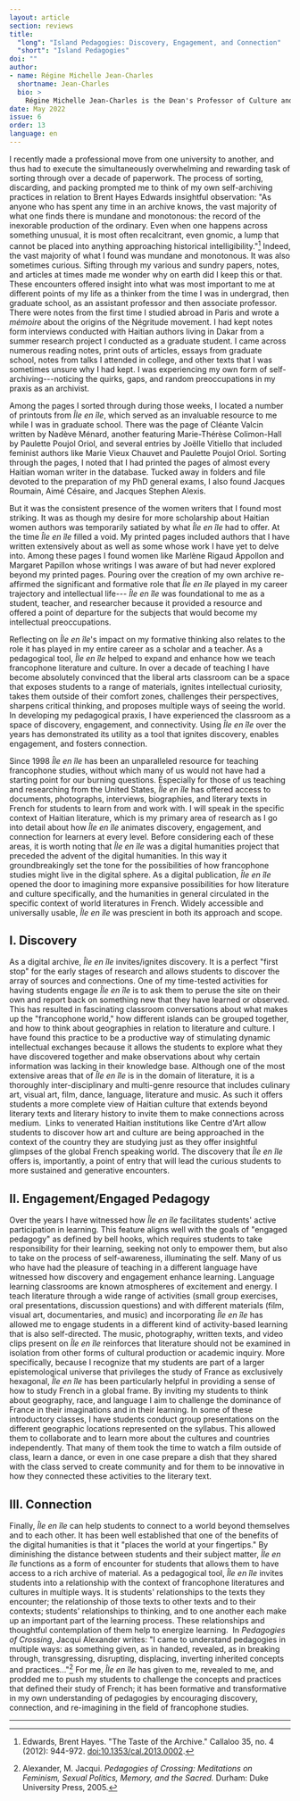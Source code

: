 ```yaml
---
layout: article
section: reviews
title: 
  "long": "Island Pedagogies: Discovery, Engagement, and Connection"
  "short": "Island Pedagogies"
doi: ""
author: 
- name: Régine Michelle Jean-Charles 
  shortname: Jean-Charles
  bio: >
    Régine Michelle Jean-Charles is the Dean's Professor of Culture and Social Justice as well as Director of Africana Studies at Northeastern University. She is a Black feminist scholar who works at the intersections of race, gender and justice. Jean-Charles is the author of *Conflict Bodies: The Politics of Rape Representation in the Francophone Imaginary* (Columbus: Ohio State University Press, 2014), *The Trumpet of Conscience Today* (New York: Orbis Press, 2021) and the forthcoming *Looking for Other Worlds: Black Feminism and Haitian Fiction* (UVA Press).
date: May 2022
issue: 6
order: 13
language: en
---
```


I recently made a professional move from one university to another, and thus had to execute the simultaneously overwhelming and rewarding task of sorting through over a decade of paperwork. The process of sorting, discarding, and packing prompted me to think of my own self-archiving practices in relation to Brent Hayes Edwards insightful observation: "As anyone who has spent any time in an archive knows, the vast majority of what one finds there is mundane and monotonous: the record of the inexorable production of the ordinary. Even when one happens across something unusual, it is most often recalcitrant, even gnomic, a lump that cannot be placed into anything approaching historical intelligibility."[^1] Indeed, the vast majority of what I found was mundane and monotonous. It was also sometimes curious. Sifting through my various and sundry papers, notes, and articles at times made me wonder why on earth did I keep this or that. These encounters offered insight into what was most important to me at different points of my life as a thinker from the time I was in undergrad, then graduate school, as an assistant professor and then associate professor. There were notes from the first time I studied abroad in Paris and wrote a *mémoire* about the origins of the Négritude movement. I had kept notes form interviews conducted with Haitian authors living in Dakar from a summer research project I conducted as a graduate student. I came across numerous reading notes, print outs of articles, essays from graduate school, notes from talks I attended in college, and other texts that I was sometimes unsure why I had kept. I was experiencing my own form of self-archiving---noticing the quirks, gaps, and random preoccupations in my praxis as an archivist.

Among the pages I sorted through during those weeks, I located a number of printouts from *Île en île*, which served as an invaluable resource to me while I was in graduate school. There was the page of Cléante Valcin written by Nadève Ménard, another featuring Marie-Thérèse Colimon-Hall by Paulette Poujol Oriol, and several entries by Joëlle Vitiello that included feminist authors like Marie Vieux Chauvet and Paulette Poujol Oriol. Sorting through the pages, I noted that I had printed the pages of almost every Haitian woman writer in the database. Tucked away in folders and file devoted to the preparation of my PhD general exams, I also found Jacques Roumain, Aimé Césaire, and Jacques Stephen Alexis.

But it was the consistent presence of the women writers that I found most striking. It was as though my desire for more scholarship about Haitian women authors was temporarily satiated by what *Île en île* had to offer. At the time *Île en île* filled a void. My printed pages included authors that I have written extensively about as well as some whose work I have yet to delve into. Among these pages I found women like Marlène Rigaud Appollon and Margaret Papillon whose writings I was aware of but had never explored beyond my printed pages. Pouring over the creation of my own archive re-affirmed the significant and formative role that *Île en île* played in my career trajectory and intellectual life--- *Île en île* was foundational to me as a student, teacher, and researcher because it provided a resource and offered a point of departure for the subjects that would become my intellectual preoccupations.

Reflecting on *Île en île*'s impact on my formative thinking also relates to the role it has played in my entire career as a scholar and a teacher. As a pedagogical tool, *Île en île* helped to expand and enhance how we teach francophone literature and culture. In over a decade of teaching I have become absolutely convinced that the liberal arts classroom can be a space that exposes students to a range of materials, ignites intellectual curiosity, takes them outside of their comfort zones, challenges their perspectives, sharpens critical thinking, and proposes multiple ways of seeing the world. In developing my pedagogical praxis, I have experienced the classroom as a space of discovery, engagement, and connectivity. Using *Île en île* over the years has demonstrated its utility as a tool that ignites discovery, enables engagement, and fosters connection.

Since 1998 *Île en île* has been an unparalleled resource for teaching francophone studies, without which many of us would not have had a starting point for our burning questions. Especially for those of us teaching and researching from the United States, *Île en île* has offered access to documents, photographs, interviews, biographies, and literary texts in French for students to learn from and work with. I will speak in the specific context of Haitian literature, which is my primary area of research as I go into detail about how *Île en île* animates discovery, engagement, and connection for learners at every level. Before considering each of these areas, it is worth noting that *Île en île* was a digital humanities project that preceded the advent of the digital humanities. In this way it groundbreakingly set the tone for the possibilities of how francophone studies might live in the digital sphere. As a digital publication, *Île en île* opened the door to imagining more expansive possibilities for how literature and culture specifically, and the humanities in general circulated in the specific context of world literatures in French. Widely accessible and universally usable, *Île en île* was prescient in both its approach and scope.

## I. Discovery

As a digital archive, *Île en île* invites/ignites discovery. It is a perfect "first stop" for the early stages of research and allows students to discover the array of sources and connections. One of my time-tested activities for having students engage *Île en île* is to ask them to peruse the site on their own and report back on something new that they have learned or observed. This has resulted in fascinating classroom conversations about what makes up the "francophone world," how different islands can be grouped together, and how to think about geographies in relation to literature and culture. I have found this practice to be a productive way of stimulating dynamic intellectual exchanges because it allows the students to explore what they have discovered together and make observations about why certain information was lacking in their knowledge base. Although one of the most extensive areas that of *Île en île* is in the domain of literature, it is a thoroughly inter-disciplinary and multi-genre resource that includes culinary art, visual art, film, dance, language, literature and music. As such it offers students a more complete view of Haitian culture that extends beyond literary texts and literary history to invite them to make connections across medium.  Links to venerated Haitian institutions like Centre d'Art allow students to discover how art and culture are being approached in the context of the country they are studying just as they offer insightful glimpses of the global French speaking world. The discovery that *Île en île* offers is, importantly, a point of entry that will lead the curious students to more sustained and generative encounters.

## II. Engagement/Engaged Pedagogy

Over the years I have witnessed how *Île en île* facilitates students' active participation in learning. This feature aligns well with the goals of "engaged pedagogy" as defined by bell hooks, which requires students to take responsibility for their learning, seeking not only to empower them, but also to take on the process of self-awareness, illuminating the self. Many of us who have had the pleasure of teaching in a different language have witnessed how discovery and engagement enhance learning. Language learning classrooms are known atmospheres of excitement and energy. I teach literature through a wide range of activities (small group exercises, oral presentations, discussion questions) and with different materials (film, visual art, documentaries, and music) and incorporating *Île en île* has allowed me to engage students in a different kind of activity-based learning that is also self-directed. The music, photography, written texts, and video clips present on *Île en île* reinforces that literature should not be examined in isolation from other forms of cultural production or academic inquiry. More specifically, because I recognize that my students are part of a larger epistemological universe that privileges the study of France as exclusively hexagonal, *Île en île* has been particularly helpful in providing a sense of how to study French in a global frame. By inviting my students to think about geography, race, and language I aim to challenge the dominance of France in their imaginations and in their learning. In some of these introductory classes, I have students conduct group presentations on the different geographic locations represented on the syllabus. This allowed them to collaborate and to learn more about the cultures and countries independently. That many of them took the time to watch a film outside of class, learn a dance, or even in one case prepare a dish that they shared with the class served to create community and for them to be innovative in how they connected these activities to the literary text.

## III. Connection

Finally, *Île en île* can help students to connect to a world beyond themselves and to each other. It has been well established that one of the benefits of the digital humanities is that it "places the world at your fingertips." By diminishing the distance between students and their subject matter, *Île en île* functions as a form of encounter for students that allows them to have access to a rich archive of material. As a pedagogical tool, *Île en île* invites students into a relationship with the context of francophone literatures and cultures in multiple ways. It is students' relationships to the texts they encounter; the relationship of those texts to other texts and to their contexts; students' relationships to thinking, and to one another each make up an important part of the learning process. These relationships and thoughtful contemplation of them help to energize learning.  In *Pedagogies of Crossing*, Jacqui Alexander writes: "I came to understand pedagogies in multiple ways: as something given, as in handed, revealed, as in breaking through, transgressing, disrupting, displacing, inverting inherited concepts and practices..."[^2] For me, *Île en île* has given to me, revealed to me, and prodded me to push my students to challenge the concepts and practices that defined their study of French; it has been formative and transformative in my own understanding of pedagogies by encouraging discovery, connection, and re-imagining in the field of francophone studies.

---

[^1]: Edwards, Brent Hayes. "The Taste of the Archive." Callaloo 35, no. 4 (2012): 944-972. [doi:10.1353/cal.2013.0002](http://doi.org/10.1353/cal.2013.0002).

[^2]: Alexander, M. Jacqui. *Pedagogies of Crossing: Meditations on Feminism, Sexual Politics, Memory, and the Sacred.* Durham: Duke University Press, 2005.
